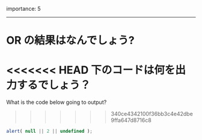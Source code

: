importance: 5

---

# OR の結果はなんでしょう?

<<<<<<< HEAD
下のコードは何を出力するでしょう？
=======
What is the code below going to output?
>>>>>>> 340ce4342100f36bb3c4e42dbe9ffa647d8716c8

```js
alert( null || 2 || undefined );
```

